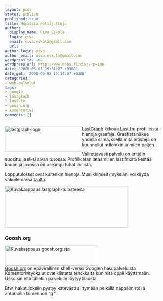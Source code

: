 ```yaml
---
layout: post
status: publish
published: true
title: Hupaisia nettijuttuja
author:
  display_name: Oiva Eskola
  login: oiva
  email: oiva.eskola@gmail.com
  url: ''
author_login: oiva
author_email: oiva.eskola@gmail.com
wordpress_id: 106
wordpress_url: http://www.bobs.fi/oiva/?p=106
date: '2008-06-03 19:34:07 +0300'
date_gmt: '2008-06-03 16:34:07 +0300'
categories:
- web-palvelut
tags:
- google
- lastgraph
- last.fm
- goosh.org
- komentorivi
comments: []
---
```

<p><a title="LastGraph" href="http://lastgraph3.aeracode.org/"><img class="alignleft size-full wp-image-108" style="float: left;" title="lastgraph" src="{{ site.baseurl }}/images/2008/06/lastgraph.png" alt="lastgraph-logo" width="251" height="84" /></a><a title="LastGraph" href="http://lastgraph3.aeracode.org/">LastGraph</a> kokoaa <a title="Last.fm -musiikkipalvelu" href="http://last.fm">Last.fm</a>-profiileista hienoja graafeja. Graafista n&auml;kee yhdell&auml; silm&auml;yksell&auml; mit&auml; artisteja on kuunnellut milloinkin ja miten paljon.</p>
<p>Valitettavasti palvelu on eritt&auml;in suosittu ja siksi aivan tukossa. Profiilidatan lataaminen last.fm:st&auml; kest&auml;&auml; kauan ja jonossa on useampi tuhat ihmist&auml;.</p>
<p>Lopputulokset ovat kuitenkin hienoja. Musiikkimieltymyksi&auml;ni voi k&auml;yd&auml; vakoilemassa <a title="Oivan last.fm graafi viime vuodelta" href="http://lastgraph3.aeracode.org/user/bobsony/posters/">t&auml;&auml;lt&auml;</a>.</p>
<p><img class="alignnone size-full wp-image-107" title="lastgraph_oiva" src="{{ site.baseurl }}/images/2008/06/lastgraph_oiva.png" alt="Kuvakaappaus lastgraph-tulosteesta" width="400" height="135" /></p>
<h3>Goosh.org</h3>
<a title="Goosh.org Google shell" href="http://goosh.org"><img class="alignleft size-medium wp-image-110" src="{{ site.baseurl }}/images/2008/06/goosh1-300x64.png" alt="Kuvakaappaus goosh.org:sta" width="300" height="64" /></a><br />
<a title="Goosh.org Google shell" href="http://goosh.org">Goosh.org</a> on ep&auml;virallinen shell-versio Googlen hakupalveluista. Komentorivity&ouml;kalut ovat kiistatta tehokkaita kun niit&auml; oppii k&auml;ytt&auml;m&auml;&auml;n. Uskoisin ett&auml; t&auml;llekin palvelulle l&ouml;ytyy tilausta.</p>
<p>Btw, hakutuloksiin pystyy k&auml;tev&auml;sti siirtym&auml;&auml;n pelk&auml;ll&auml; n&auml;pp&auml;imist&ouml;ll&auml; antamalla komennon "g <hakutuloksen numero>".</p>
